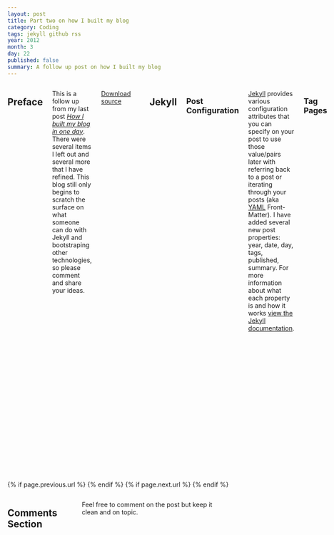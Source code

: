 ```yaml
---
layout: post
title: Part two on how I built my blog
category: Coding
tags: jekyll github rss
year: 2012
month: 3
day: 22
published: false
summary: A follow up post on how I built my blog
---
```


<div class="row">
	<div class="span9 columns">
	  <h2>Preface</h2>
	  <p>This is a follow up from my last post <a href="http://shawnewallace.github.com/blog/How-I-built-my-blog-in-one-day/" title="Go to How I built my blog in one day"><i>How I built my blog in one day</i></a>.  There were several items I left out and several more that I have refined.  This blog still only begins to scratch the surface on what someone can do with Jekyll and bootstraping other technologies, so please comment and share your ideas.</p>  	 	  
	  <p><a href="https://github.com/shawnewallace/shawnewallace.github.com/zipball/master" class="btn btn-info">Download source</a></p>
	  <hr>	  
	  <h2>Jekyll</h2>	  
	  <h2><small>Post Configuration</small></h2>
	  <p><a href="http://jekyllrb.com/" title="Go to Jekyll" target="_blank">Jekyll</a> provides various configuration attributes that you can specify on your post to use those value/pairs later with referring back to a post or iterating through your posts (aka <a href="http://yaml.org/" title="Go to YAML.org" target="_blank">YAML</a> Front-Matter).  I have added several new post properties: year, date, day, tags, published, summary.  For more information about what each property is and how it works <a href="https://github.com/mojombo/jekyll/wiki/YAML-Front-Matter" title="Go to the Jekyll docs" target="_blank">view the Jekyll documentation</a>.</p>
	  <script src="https://gist.github.com/2155346.js"> </script>
	  <h2><small>Tag Pages</small></h2>
	  <p>You will need to create two new files:</p>
	  <ul>
		<li><stron>tag_gen.rb</strong> - Create this in the _plugins folder</li>
		<li><stron>tag_index.html</strong> - Create this in the _layouts folder</li>
	  </ul>
	  <p><strong>tag_gen.rb</strong> is a Jekyll module that will create the static web pages that will list the posts affiliated with the tag.</p>	  
	  <script src="https://gist.github.com/2155135.js"></script>	  
	  <br/>
	  <p><strong>tag_index.html</strong> is a Jekyll layout that will display the posts on the tag page.</p>	  
	  <script src="https://gist.github.com/2155150.js"></script>
	  <br/>
	  <p><strong>Generate the tag pages</strong> - The Jekyll module tag_gen.rb will generate a "tags" folder in the "_site" directory.  The module will also generate subfolders for each tag listed on the posts.  If you add new tags you'll have to build again or stop and start your Jekyll server. For GitHub user pages you will want to copy the "tags" folder from the "_site" folder into the root folder inline with "_site".  See <a href="https://github.com/shawnewallace/shawnewallace.github.com" title="Go to https://github.com/shawnewallace/shawnewallace.github.com" target="_blank">my GitHub user page repo</a> layout to understand more.</p>	  
	  <h2><small>Tag Lists</small></h2>
	  <p>List all tags within your site.</p>	  
	  <ul>
		{% for tag in site.tags %}		
			<li><a href="/tags/{{ tag[0] }}">{{ tag[0] }}</a></li>
		{% endfor %}
	  </ul>
	  <script src="https://gist.github.com/2155275.js"></script>
	  <p>List all tags for a post.</p>	  
	  <p><small><i class="icon-tags"></i> {% for tag in page.tags %} <a href="/tags/{{ tag }}" title="View posts tagged with &quot;{{ tag }}&quot;"><u>{{ tag }}</u></a>  {% if forloop.last != true %} {% endif %} {% endfor %} </small></p>
	  <script src="https://gist.github.com/2155281.js"></script>	  
	  <hr>
	  <h2>Disqus</h2>
	  <h2><small>Issues fixed</small></h2>
	  <p>On my previous post I hadn't quite worked out all the bugs and I guess a developer never truely does.  However, the comment counts on the home page and the post never populated and I have figured out why.</p>
	  <ol>
		<li>In the script configuration I had forgotten to add the disqus_identifier and disqus_url.</li>
		<li>In the link I had forgotten to include the data-disqus-identifier and set it to the page url.</li>
	  </ol>
	  <script src="https://gist.github.com/2026102.js"> </script>
	  <hr>	  
	  <h2>RSS Feed</h2>
	  <p>Initially when using a GitHub user page I thought that I could use <code>https://github.com/shawnewallace.atom</code> to hook up my RSS feed on <a href="http://feedburner.google.com" title="Go to feedburner.google.com">feed burner</a>, but I had a hard time getting Feed Burner to register it.  I noticed on <a href="http://zachholman.com/" title="Go to Zach Holmans site">Zach Holman's</a> user page he had a <code>atom.xml</code> file and after further review you see that it is configured to register exactly what I needed to setup the RSS feed.  Save this file to the root directory of your site and then you can register something like <code>http://shawnewallace.github.com/atom.xml</code> to feed burner and now you have an RSS feed for your blog.</p>
	  <script src="https://gist.github.com/2026283.js"></script>
	  <hr>
	  <h2>README (.md)</h2>
	  <p>Save your README file to README.md.</p>
	  <script src="https://gist.github.com/2026341.js"></script>
	  <hr>
	  <h2>Other Tips</h2>
	  <ul>
		<li><strong>Google Analytics</strong> - Hook up <a href="http://www.google.com/analytics/" title="Go to Google Analytics" target="_blank">Google Analytics</a> you'll be amazed.</li>
		<li><strong>Favicon</strong> - Found a <a href="http://www.favicon.cc/" title="Go to favicon" target="_blank">quick and easy site</a> to generate a favicon.ico.</li>
		<li><strong>Flattr</strong> - <a href="http://flattr.com/" title="Go to flattr" target="_blank">Flattr</a> is Social Micro Payments, it is a way to support stuff you like on the web.</li>
		<li><strong>Hacker News Link</strong> - If you submit your article to <a href="http://news.ycombinator.com/" title="Go to Hacker News" target="_blank">Hacker News</a> put a link on your post to the article on Hacker News.</li>
	  </ul>
	  <hr>
	  <h2>In Conclusion</h2>
	  <p>Again, I hope this sparks you to try out GitHub, Jekyll, Twitter Bootstrap and other open source web resources.  I have just begun to scratch the surface here and this blog doesn't attempt to cover all of details but I would like to hear what other cool integrations people are doing on their blogs.</p>	  
	  <hr>
	</div>
</div> 

<div class="row">
	<div class="span3 columns">&nbsp;</div>
	<div class="span6 column">
			<p class="pull-right">{% if page.previous.url %} <a href="{{page.previous.url}}" title="Previous Post: {{page.previous.title}}"><i class="icon-chevron-left"></i></a> 	{% endif %}   {% if page.next.url %} 	<a href="{{page.next.url}}" title="Next Post: {{page.next.title}}"><i class="icon-chevron-right"></i></a> 	{% endif %} </p>  
	</div>
</div>
	
<div class="row">
	<div class="span9 columns">    
		<h2>Comments Section</h2>
	    <p>Feel free to comment on the post but keep it clean and on topic.</p>	
		<div id="disqus_thread"></div>
		<script type="text/javascript">
			/* * * CONFIGURATION VARIABLES: EDIT BEFORE PASTING INTO YOUR WEBPAGE * * */
			var disqus_shortname = 'iminohio'; // required: replace example with your forum shortname
			var disqus_identifier = '{{ page.url }}';
			var disqus_url = 'http://shawnewallace.github.com{{ page.url }}';
			
			/* * * DON'T EDIT BELOW THIS LINE * * */
			(function() {
				var dsq = document.createElement('script'); dsq.type = 'text/javascript'; dsq.async = true;
				dsq.src = 'http://' + disqus_shortname + '.disqus.com/embed.js';
				(document.getElementsByTagName('head')[0] || document.getElementsByTagName('body')[0]).appendChild(dsq);
			})();
		</script>
		<noscript>Please enable JavaScript to view the <a href="http://disqus.com/?ref_noscript">comments powered by Disqus.</a></noscript>
		<a href="http://disqus.com" class="dsq-brlink">blog comments powered by <span class="logo-disqus">Disqus</span></a>
	</div>
</div>

<!-- Twitter -->
<script>!function(d,s,id){var js,fjs=d.getElementsByTagName(s)[0];if(!d.getElementById(id)){js=d.createElement(s);js.id=id;js.src="//platform.twitter.com/widgets.js";fjs.parentNode.insertBefore(js,fjs);}}(document,"script","twitter-wjs");</script>

<!-- Google + -->
<script type="text/javascript">
  (function() {
    var po = document.createElement('script'); po.type = 'text/javascript'; po.async = true;
    po.src = 'https://apis.google.com/js/plusone.js';
    var s = document.getElementsByTagName('script')[0]; s.parentNode.insertBefore(po, s);
  })();
</script>